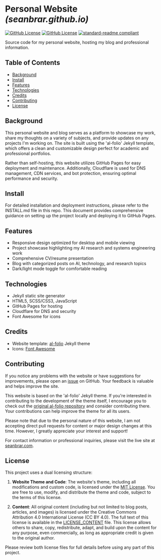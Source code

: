 # Personal Website _(seanbrar.github.io)_

[![GitHub License](https://img.shields.io/badge/license-MIT-green)](LICENSE)
[![GitHub License](https://img.shields.io/badge/license-CC--BY-blue)](LICENSE_CONTENT)
[![standard-readme compliant](https://img.shields.io/badge/readme%20style-standard-brightgreen.svg?style=flat-square)](https://github.com/RichardLitt/standard-readme)

Source code for my personal website, hosting my blog and professional information.

## Table of Contents

- [Background](#background)
- [Install](#install)
- [Features](#features)
- [Technologies](#technologies)
- [Credits](#credits)
- [Contributing](#contributing)
- [License](#license)

## Background

This personal website and blog serves as a platform to showcase my work, share my thoughts on a variety of subjects, and provide updates on any projects I'm working on. The site is built using the 'al-folio' Jekyll template, which offers a clean and customizable design perfect for academic and professional portfolios.

Rather than self-hosting, this website utilizes GitHub Pages for easy deployment and maintenance. Additionally, Cloudflare is used for DNS management, CDN services, and bot protection, ensuring optimal performance and security.

## Install

For detailed installation and deployment instructions, please refer to the INSTALL.md file in this repo. This document provides comprehensive guidance on setting up the project locally and deploying it to GitHub Pages.

## Features

- Responsive design optimized for desktop and mobile viewing
- Project showcase highlighting my AI research and systems engineering work
- Comprehensive CV/resume presentation
- Blog with categorized posts on AI, technology, and research topics
- Dark/light mode toggle for comfortable reading

## Technologies

- Jekyll static site generator
- HTML5, SCSS/CSS3, JavaScript
- GitHub Pages for hosting
- Cloudflare for DNS and security
- Font Awesome for icons

## Credits

- Website template: [al-folio](https://github.com/alshedivat/al-folio) Jekyll theme
- Icons: [Font Awesome](https://fontawesome.com)

## Contributing

If you notice any problems with the website or have suggestions for improvements, please open an [issue](https://github.com/seanbrar/seanbrar.github.io/issues) on GitHub. Your feedback is valuable and helps improve the site.

This website is based on the 'al-folio' Jekyll theme. If you're interested in contributing to the development of the theme itself, I encourage you to check out the [original al-folio repository](https://github.com/alshedivat/al-folio) and consider contributing there. Your contributions can help improve the theme for all its users.

Please note that due to the personal nature of this website, I am not accepting direct pull requests for content or major design changes at this time. However, I greatly appreciate your interest and support!

For contact information or professional inquiries, please visit the live site at [seanbrar.com](https://seanbrar.com).

## License

This project uses a dual licensing structure:

1. **Website Theme and Code**: The website's theme, including all modifications and custom code, is licensed under the [MIT License](LICENSE). You are free to use, modify, and distribute the theme and code, subject to the terms of this license.

2. **Content**: All original content (including but not limited to blog posts, articles, and images) is licensed under the Creative Commons Attribution 4.0 International License (CC BY 4.0). The full text of this license is available in the [LICENSE_CONTENT](LICENSE_CONTENT) file. This license allows others to share, copy, redistribute, adapt, and build upon the content for any purpose, even commercially, as long as appropriate credit is given to the original author.

Please review both license files for full details before using any part of this project.
